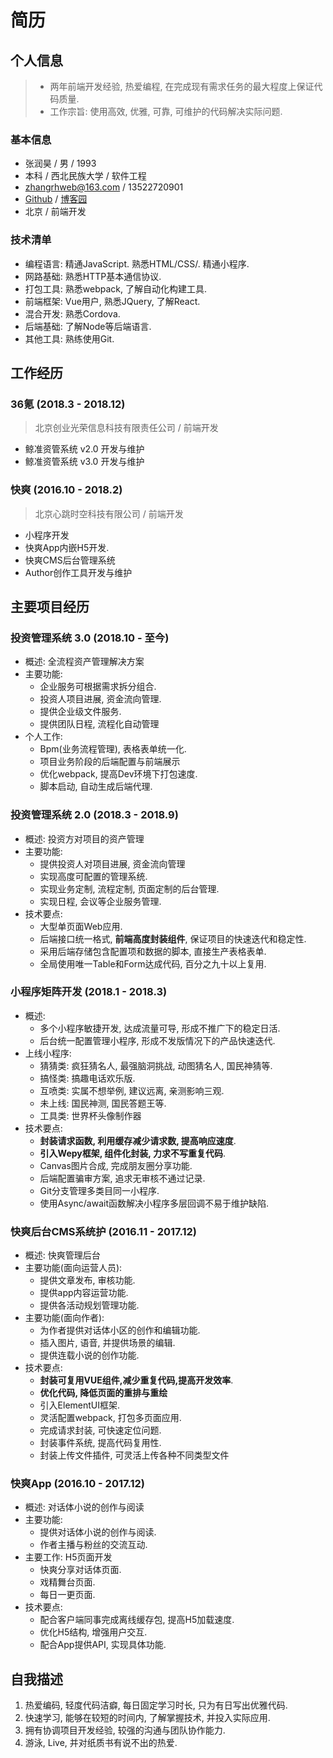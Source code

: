 # 简历

## 个人信息

> * 两年前端开发经验, 热爱编程, 在完成现有需求任务的最大程度上保证代码质量.
> * 工作宗旨: 使用高效, 优雅, 可靠, 可维护的代码解决实际问题.

### 基本信息

* 张润昊 / 男 / 1993
* 本科 / 西北民族大学 / 软件工程
* zhangrhweb@163.com / 13522720901
* [Github](https://github.com/zhangrunhao) / [博客园](http://www.cnblogs.com/zhangrunhao/)
* 北京 / 前端开发

### 技术清单

* 编程语言: 精通JavaScript. 熟悉HTML/CSS/. 精通小程序.
* 网路基础: 熟悉HTTP基本通信协议.
* 打包工具: 熟悉webpack, 了解自动化构建工具.
* 前端框架: Vue用户, 熟悉JQuery, 了解React.
* 混合开发: 熟悉Cordova.
* 后端基础: 了解Node等后端语言.
* 其他工具: 熟练使用Git.

## 工作经历

### 36氪 (2018.3 - 2018.12)

> 北京创业光荣信息科技有限责任公司 / 前端开发

* 鲸准资管系统 v2.0 开发与维护
* 鲸准资管系统 v3.0 开发与维护

### 快爽 (2016.10 - 2018.2)

> 北京心跳时空科技有限公司 / 前端开发

* 小程序开发
* 快爽App内嵌H5开发.
* 快爽CMS后台管理系统
* Author创作工具开发与维护

## 主要项目经历

### 投资管理系统 3.0 (2018.10 - 至今)

* 概述: 全流程资产管理解决方案
* 主要功能:
  * 企业服务可根据需求拆分组合.
  * 投资人项目进展, 资金流向管理.
  * 提供企业级文件服务.
  * 提供团队日程, 流程化自动管理
* 个人工作:
  * Bpm(业务流程管理), 表格表单统一化.
  * 项目业务阶段的后端配置与前端展示
  * 优化webpack, 提高Dev环境下打包速度.
  * 脚本启动, 自动生成后端代理.

### 投资管理系统 2.0 (2018.3 - 2018.9)

* 概述: 投资方对项目的资产管理
* 主要功能:
  * 提供投资人对项目进展, 资金流向管理
  * 实现高度可配置的管理系统.
  * 实现业务定制, 流程定制, 页面定制的后台管理.
  * 实现日程, 会议等企业服务管理.
* 技术要点:
  * 大型单页面Web应用.
  * 后端接口统一格式, **前端高度封装组件**, 保证项目的快速迭代和稳定性.
  * 采用后端存储包含配置项和数据的脚本, 直接生产表格表单.
  * 全局使用唯一Table和Form达成代码, 百分之九十以上复用.

### 小程序矩阵开发 (2018.1 - 2018.3)

* 概述:
  * 多个小程序敏捷开发, 达成流量可导, 形成不推广下的稳定日活.
  * 后台统一配置管理小程序, 形成不发版情况下的产品快速迭代.
* 上线小程序:
  * 猜猜类: 疯狂猜名人, 最强脑洞挑战, 动图猜名人, 国民神猜等.
  * 搞怪类: 搞趣电话欢乐版.
  * 互喷类: 实属不想举例, 建议远离, 亲测影响三观.
  * 未上线: 国民神测, 国民答题王等.
  * 工具类: 世界杯头像制作器
* 技术要点:
  * **封装请求函数, 利用缓存减少请求数, 提高响应速度**.
  * **引入Wepy框架, 组件化封装, 力求不写重复代码**.
  * Canvas图片合成, 完成朋友圈分享功能.
  * 后端配置骗审方案, 追求无审核不通过记录.
  * Git分支管理多类目同一小程序.
  * 使用Async/await函数解决小程序多层回调不易于维护缺陷.

### 快爽后台CMS系统护 (2016.11 - 2017.12)

* 概述: 快爽管理后台
* 主要功能(面向运营人员):
  * 提供文章发布, 审核功能.
  * 提供app内容运营功能.
  * 提供各活动规划管理功能.
* 主要功能(面向作者):
  * 为作者提供对话体小区的创作和编辑功能.
  * 插入图片, 语音, 并提供场景的编辑.
  * 提供连载小说的创作功能.
* 技术要点:
  * **封装可复用VUE组件,减少重复代码,提高开发效率**.
  * **优化代码, 降低页面的重排与重绘**
  * 引入ElementUI框架.
  * 灵活配置webpack, 打包多页面应用.
  * 完成请求封装, 可快速定位问题.
  * 封装事件系统, 提高代码复用性.
  * 封装上传文件插件, 可灵活上传各种不同类型文件

### 快爽App (2016.10 - 2017.12)

* 概述: 对话体小说的创作与阅读
* 主要功能:
  * 提供对话体小说的创作与阅读.
  * 作者主播与粉丝的交流互动.
* 主要工作: H5页面开发
  * 快爽分享对话体页面.
  * 戏精舞台页面.
  * 每日一更页面.
* 技术要点:
  * 配合客户端同事完成离线缓存包, 提高H5加载速度.
  * 优化H5结构, 增强用户交互.
  * 配合App提供API, 实现具体功能.

## 自我描述

1. 热爱编码, 轻度代码洁癖, 每日固定学习时长, 只为有日写出优雅代码.
2. 快速学习, 能够在较短的时间内, 了解掌握技术, 并投入实际应用.
3. 拥有协调项目开发经验, 较强的沟通与团队协作能力.
4. 游泳, Live, 并对纸质书有说不出的热爱.
